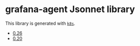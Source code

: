 # grafana-agent Jsonnet library

This library is generated with [`k8s`](https://github.com/jsonnet-libs/k8s).

- [0.26](0.26/README.md)
- [0.20](0.20/README.md)
